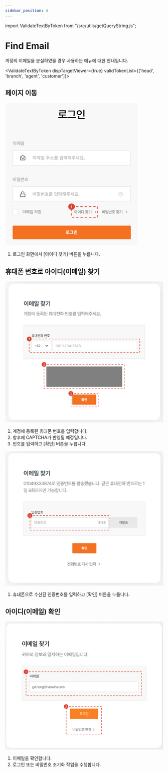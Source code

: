 ```yaml
---
sidebar_position: 4
---
```


import ValidateTextByToken from "/src/utils/getQueryString.js";

# Find Email

계정의 이메일을 분실하였을 경우 사용하는 메뉴에 대한 안내입니다.

<ValidateTextByToken dispTargetViewer={true} validTokenList={['head', 'branch', 'agent', 'customer']}>

## 페이지 이동

![024](./img/024.png)

1. 로그인 화면에서 [아이디 찾기] 버튼을 누릅니다.

## 휴대폰 번호로 아이디(이메일) 찾기

![023](./img/023.png)

1. 계정에 등록된 휴대폰 번호를 입력합니다.
1. 향후에 CAPTCHA가 반영될 예정입니다.
1. 번호를 입력하고 [확인] 버튼을 누릅니다.

![025](./img/025.png)

1. 휴대폰으로 수신된 인증번호를 입력하고 [확인] 버튼을 누릅니다.

## 아이디(이메일) 확인

![026](./img/026.png)

1. 이메일을 확인합니다.
1. 로그인 또는 비밀번호 초기화 작업을 수행합니다.

</ValidateTextByToken>